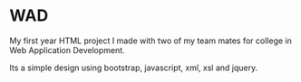 # WAD
My first year HTML project I made with two of my team mates for college in Web Application Development.

Its a simple design using bootstrap, javascript, xml, xsl and jquery.
